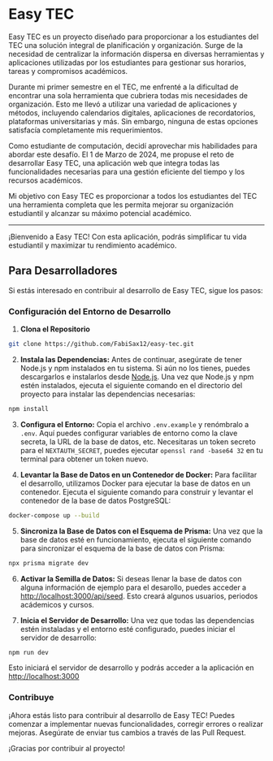 # Easy TEC

Easy TEC es un proyecto diseñado para proporcionar a los estudiantes del TEC una solución integral de planificación y organización. Surge de la necesidad de centralizar la información dispersa en diversas herramientas y aplicaciones utilizadas por los estudiantes para gestionar sus horarios, tareas y compromisos académicos.

Durante mi primer semestre en el TEC, me enfrenté a la dificultad de encontrar una sola herramienta que cubriera todas mis necesidades de organización. Esto me llevó a utilizar una variedad de aplicaciones y métodos, incluyendo calendarios digitales, aplicaciones de recordatorios, plataformas universitarias y más. Sin embargo, ninguna de estas opciones satisfacía completamente mis requerimientos.

Como estudiante de computación, decidí aprovechar mis habilidades para abordar este desafío. El 1 de Marzo de 2024, me propuse el reto de desarrollar Easy TEC, una aplicación web que integra todas las funcionalidades necesarias para una gestión eficiente del tiempo y los recursos académicos.

Mi objetivo con Easy TEC es proporcionar a todos los estudiantes del TEC una herramienta completa que les permita mejorar su organización estudiantil y alcanzar su máximo potencial académico.

---

¡Bienvenido a Easy TEC! Con esta aplicación, podrás simplificar tu vida estudiantil y maximizar tu rendimiento académico.

## Para Desarrolladores

Si estás interesado en contribuir al desarrollo de Easy TEC, sigue los pasos:

### Configuración del Entorno de Desarrollo

1. **Clona el Repositorio**

```bash
git clone https://github.com/FabiSax12/easy-tec.git
```

2. **Instala las Dependencias:**
Antes de continuar, asegúrate de tener Node.js y npm instalados en tu sistema. Si aún no los tienes, puedes descargarlos e instalarlos desde [Node.js](https://nodejs.org/).
Una vez que Node.js y npm estén instalados, ejecuta el siguiente comando en el directorio del proyecto para instalar las dependencias necesarias:

```bash
npm install
```

3. **Configura el Entorno:**
Copia el archivo `.env.example` y renómbralo a `.env`. Aquí puedes configurar variables de entorno como la clave secreta, la URL de la base de datos, etc.
Necesitaras un token secreto para el `NEXTAUTH_SECRET`, puedes ejecutar `openssl rand -base64 32` en tu terminal para obtener un token nuevo.

4. **Levantar la Base de Datos en un Contenedor de Docker:**
Para facilitar el desarrollo, utilizamos Docker para ejecutar la base de datos en un contenedor. Ejecuta el siguiente comando para construir y levantar el contenedor de la base de datos PostgreSQL:

```bash
docker-compose up --build
```

5. **Sincroniza la Base de Datos con el Esquema de Prisma:**
Una vez que la base de datos esté en funcionamiento, ejecuta el siguiente comando para sincronizar el esquema de la base de datos con Prisma:

```bash
npx prisma migrate dev
```

6. **Activar la Semilla de Datos:**
Si deseas llenar la base de datos con alguna información de ejemplo para el desarollo, puedes acceder a [http://localhost:3000/api/seed](http://localhost:3000/api/seed). Esto creará algunos usuarios, periodos acádemicos y cursos.

7. **Inicia el Servidor de Desarrollo:**
Una vez que todas las dependencias estén instaladas y el entorno esté configurado, puedes iniciar el servidor de desarrollo:

```bash
npm run dev
```

Esto iniciará el servidor de desarrollo y podrás acceder a la aplicación en [http://localhost:3000](http://localhost:3000)

### Contribuye

¡Ahora estás listo para contribuir al desarrollo de Easy TEC! Puedes comenzar a implementar nuevas funcionalidades, corregir errores o realizar mejoras. Asegúrate de enviar tus cambios a través de las Pull Request.

¡Gracias por contribuir al proyecto!

